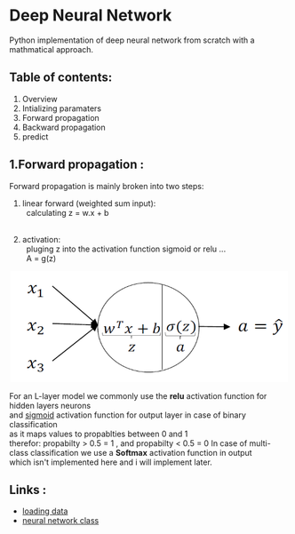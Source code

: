 # Deep Neural Network
Python implementation of deep neural network  from scratch with a mathmatical approach.

## Table of contents:
1. Overview
2. Intializing paramaters
3. Forward propagation
4. Backward propagation
5. predict

## 1.Forward propagation :
Forward propagation is mainly broken into two steps:
1. linear forward (weighted sum input):<br>
    &ensp;calculating z = w.x + b<br><br>

2. activation:<br>
   &ensp;pluging z into the activation function sigmoid or relu ...<br>
    &ensp;A = g(z)<br>

<p align='center'>
<img src="Images/forward-prop2.png" width="500" height="200"> 
</p>

For an L-layer model we commonly use the **relu** activation function for hidden layers neurons<br>
and [sigmoid](https://en.wikipedia.org/wiki/Activation_function) activation function for output layer in case of binary classification<br>
as it maps values to propablties between 0 and 1<br>
therefor: propabilty \> 0.5 = 1 , and propabilty \< 0.5 = 0
In case of multi-class classification we use a **Softmax** activation function in output<br>
which isn't implemented here and i will implement later.<br>

## Links :
* [loading data](https://github.com/Shehab-Mahmoud/DeepNeuralNetwork/blob/main/load_data.py)
* [neural network class](https://github.com/Shehab-Mahmoud/DeepNeuralNetwork/blob/main/DNN.py)